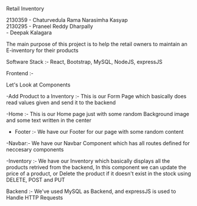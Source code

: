 Retail Inventory

2130359 - Chaturvedula Rama Narasimha Kasyap<br>
2130295 - Praneel Reddy Dharpally<br>
        - Deepak Kalagara

The main purpose of this project is to help the retail owners to maintain an E-inventory for their products

Software Stack :- React, Bootstrap, MySQL, NodeJS, expressJS

<span style="font-size:- large">
Frontend :-
</span> 

Let's Look at Components

-Add Product to a Inventory :- 
  This is our Form Page which basically does read values given and send it to the backend

-Home :- 
    This is our Home page just with some random Background image and some text written in the center

- Footer :- 
    We have our Footer for our page with some random content

-Navbar:-
    We have our Navbar Component which has all routes defined for neccesary components

-Inventory :- 
    We have our Inventory which basically displays all the products retrived from the backend,
    In this component we can update the price of a product, or Delete the product if it doesn't exist in the stock using DELETE, POST and PUT

 Backend :- 
 We've used MySQL as Backend, and expressJS is used to Handle HTTP Requests 
